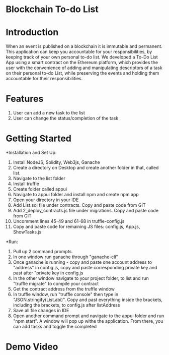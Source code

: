 # Blockchain To-do List

# Introduction
When an event is published on a blockchain it is immutable and permanent. This application can keep you accountable for your responsibilities, by keeping track of your own personal to-do list. 
We developed a To-Do List App using a smart contract on the Ethereum platform, which provides the user with the convenience of adding and manipulating descriptors of a task on their personal to-do List, while preserving the events and holding them accountable for their responsibilities. 

# Features
1. User can add a new task to the list
2. User can change the status/completion of the task

# Getting Started
*Installation and Set Up:

1. Install NodeJS, Solidity, Web3js, Ganache
2. Create a directory on Desktop and create another folder in that, called list.
3. Navigate to the list folder
4. Install truffle
5. Create folder called appui
6. Navigate to appui folder and install npm and create npm app 
7. Open your directory in your IDE
8. Add List.sol file under contracts. Copy and paste code from GIT
9. Add 2_deploy_contracts.js file under migrations. Copy and paste code from GIT
10. Uncomment lines 45-49 and 61-68 in truffle-config.js
11. Copy and paste code for remaining JS files: config.js, App.js, ShowTasks.js

*Run:

1. Pull up 2 command prompts.
2. In one window run ganache through "ganache-cli"
3. Once ganache is running - copy and paste one account address to "address" in config.js, copy and paste corresponding private key and past after "private key in config.js
4. In the other window navigate to your project folder, to list and run "truffle migrate" to compile your contract
5. Get the contract address from the truffle window
6. In truffle window, run "truffle console" then type in "JSON.stringify(List.abi)". Copy and past everything inside the brackets, including the brackets, to config.js after listAddress
7. Save all file changes in IDE
8. Open another command prompt and navigate to the appui folder and run "npm start". A window will pop up withe the application. From there, you can add tasks and toggle the completed

# Demo Video 
